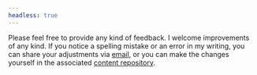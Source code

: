 ```yaml
---
headless: true
---
```


Please feel free to provide any kind of feedback. I welcome improvements of any
kind. If you notice a spelling mistake or an error in my writing, you can share
your adjustments via [email](mailto:contact@lars.schieffer.cloud), or you can
make the changes yourself in the associated
[content repository](https://github.com/larsschieffer/personal-website/tree/main/content/).
